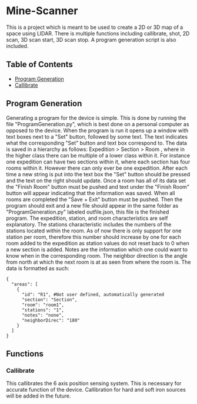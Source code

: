 # Mine-Scanner
This is a project which is meant to be used to create a 2D or 3D map of a space using LIDAR. There is multiple functions including callibrate, shot, 2D scan, 3D scan start, 3D scan stop. A program generation script is also included.
## Table of Contents
* [Program Generation](#program-generation)
* [Callibrate](#callibrate)
## Program Generation
Generating a program for the device is simple. This is done by running the file "ProgramGeneration.py", which is best done on a personal computer as opposed to the device. When the program is run it opens up a window with text boxes next to a "Set" button, followed by some text. The text indicates what the corresponding "Set" button and text box correspond to. The data is saved in a hierarchy as follows: Expedition > Section > Room , where in the higher class there can be multiple of a lower class within it. For instance one expedition can have two sections within it, where each section has four rooms within it. However there can only ever be one expedition. After each time a new string is put into the text box the "Set" button should be pressed and the text on the right should update. Once a room has all of its data set the "Finish Room" button must be pushed and text under the "Finish Room" button will appear indicating that the information was saved. When all rooms are completed the "Save + Exit" button must be pushed. Then the program should exit and a new file should appear in the same folder as "ProgramGeneration.py" labeled outfile.json, this file is the finished program.
The expedition, station, and room characteristics are self explanatory. The stations characteristic includes the numbers of the stations located within the room. As of now there is only support for one station per room, therefore this number should increase by one for each room added to the expedition as station values do not reset back to 0 when a new section is added. Notes are the information which one could want to know when in the corresponding room. The neighbor direction is the angle from north at which the next room is at as seen from where the room is.
The data is formatted as such:
```
{
  "areas": [
    {
      "id": "R1", #Not user defined, automatically generated
      "section": "Section",
      "room": "room1",
      "stations": "1",
      "notes": "none",
      "neighborDirec": "180"
    }
  ]
}
```
## Functions
### Callibrate
This callibrates the 6 axis position sensing system. This is necessary for accurate function of the device. Callibration for hard and soft iron sources will be added in the future.
###

